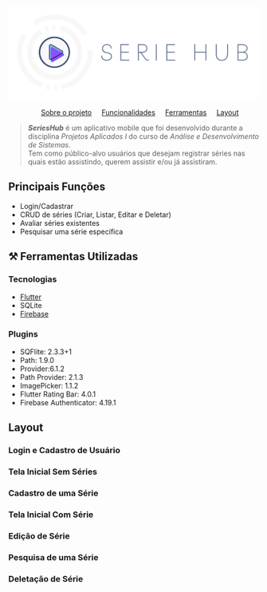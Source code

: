 ![SeriesHub](./assets/logo-sh.png)

<nav>
  <ul style="list-style: none;
  justify-content: center; display: flex">
    <li style= "margin: 0 10px"><a href="#">Sobre o projeto</a></li>
    <li style= "margin: 0 10px"><a href="#">Funcionalidades</a></li>
    <li style= "margin: 0 10px"><a href="#">Ferramentas</a></li>
    <li style= "margin: 0 10px"><a href="#-layout">Layout</a></li>
  </ul>
</nav>

> <i><strong>SeriesHub</strong></i> é um aplicativo mobile que foi desenvolvido durante a disciplina <i>Projetos Aplicados I</i> do curso de <i>Análise e Desenvolvimento de Sistemas</i>. 
</br>Tem como público-alvo usuários que desejam registrar séries nas quais estão assistindo, querem assistir e/ou já assistiram.

## Principais Funções
* Login/Cadastrar
* CRUD de séries (Criar, Listar, Editar e Deletar)
* Avaliar séries existentes
* Pesquisar uma série específica

## ⚒ Ferramentas Utilizadas
### Tecnologias
+ <a href="https://docs.flutter.dev/">Flutter</a>
+ SQLite
+ <a href="https://firebase.google.com/docs?hl=pt-br">Firebase</a>
### Plugins
+ SQFlite: 2.3.3+1
+ Path: 1.9.0
+ Provider:6.1.2
+ Path Provider: 2.1.3
+ ImagePicker: 1.1.2
+ Flutter Rating Bar: 4.0.1
+ Firebase Authenticator: 4.19.1

## Layout
### Login e Cadastro de Usuário

### Tela Inicial Sem Séries

### Cadastro de uma Série

### Tela Inicial Com Série

### Edição de Série

### Pesquisa de uma Série

### Deletação de Série